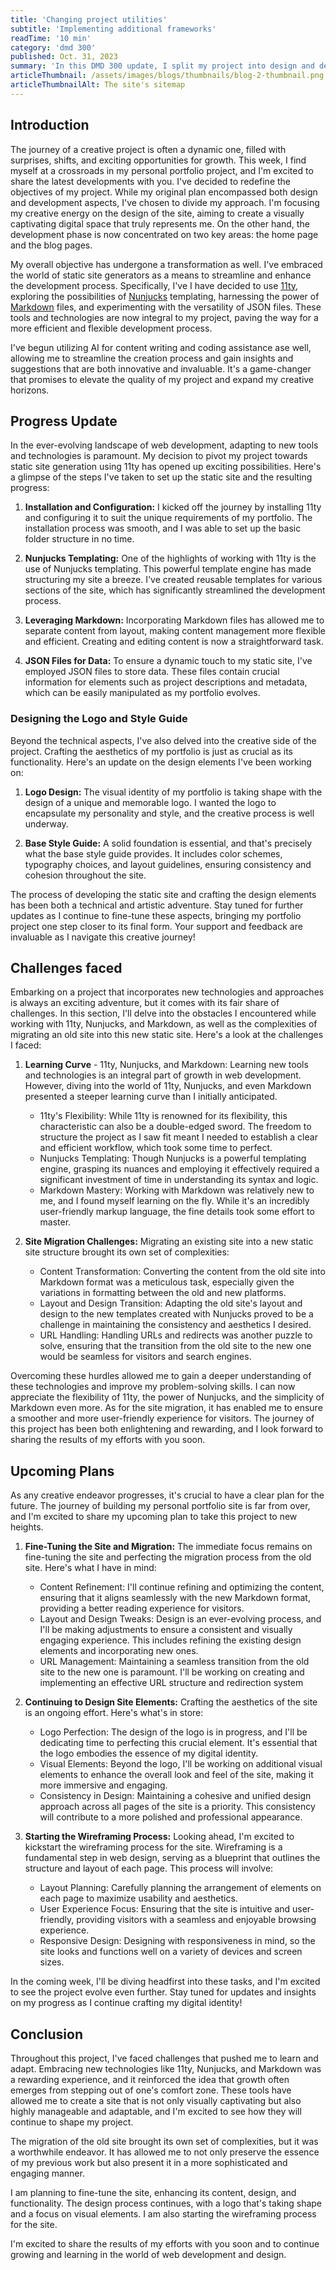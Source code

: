 ```yaml
---
title: 'Changing project utilities'
subtitle: 'Implementing additional frameworks'
readTime: '10 min'
category: 'dmd 300'
published: Oct. 31, 2023
summary: 'In this DMD 300 update, I split my project into design and development. Embraced 11ty and AI. Planning for content and design refinement.'
articleThumbnail: /assets/images/blogs/thumbnails/blog-2-thumbnail.png
articleThumbnailAlt: The site's sitemap
---
```


## Introduction

The journey of a creative project is often a dynamic one, filled with surprises, shifts, and exciting opportunities for growth. This week, I find myself at a crossroads in my personal portfolio project, and I'm excited to share the latest developments with you.
I've decided to redefine the objectives of my project. While my original plan encompassed both design and development aspects, I've chosen to divide my approach. I'm focusing my creative energy on the design of the site, aiming to create a visually captivating digital space that truly represents me. On the other hand, the development phase is now concentrated on two key areas: the home page and the blog pages.

My overall objective has undergone a transformation as well. I've embraced the world of static site generators as a means to streamline and enhance the development process. Specifically, I've I have decided to use <a class="__inline-link --cursor-expand-outer" href="https://www.11ty.dev/" target="_blank"><span>11ty</span></a>, exploring the possibilities of <a class="__inline-link --cursor-expand-outer" href="https://mozilla.github.io/nunjucks/" target="_blank"><span>Nunjucks</span></a> templating, harnessing the power of <a class="__inline-link --cursor-expand-outer" href="https://www.markdownguide.org/" target="_blank"><span>Markdown</span></a> files, and experimenting with the versatility of JSON files. These tools and technologies are now integral to my project, paving the way for a more efficient and flexible development process.

I've begun utilizing AI for content writing and coding assistance ase well, allowing me to streamline the creation process and gain insights and suggestions that are both innovative and invaluable. It's a game-changer that promises to elevate the quality of my project and expand my creative horizons.

## Progress Update

In the ever-evolving landscape of web development, adapting to new tools and technologies is paramount. My decision to pivot my project towards static site generation using 11ty has opened up exciting possibilities. Here's a glimpse of the steps I've taken to set up the static site and the resulting progress:

1.	**Installation and Configuration:** I kicked off the journey by installing 11ty and configuring it to suit the unique requirements of my portfolio. The installation process was smooth, and I was able to set up the basic folder structure in no time.

<!-- <figure class="articleFigure" name="articleFigure-1"><img class="articleImg-sm -img-shadow-rg" src="/assets/images/blogs/thumbnails/blog-2-thumbnail.png" alt="The site's sitemap">
<figcaption class="-sm-em" for="articleFigure-1">11ty file structure</figcaption>
</figure> -->

2.	**Nunjucks Templating:** One of the highlights of working with 11ty is the use of Nunjucks templating. This powerful template engine has made structuring my site a breeze. I've created reusable templates for various sections of the site, which has significantly streamlined the development process.

<!-- <figure class="articleFigure" name="articleFigure-2"><img class="articleImg-sm -img-shadow-rg" src="/assets/images/blogs/blog-2/Nunjucks template.png" alt="An example of a Nunjucks template">
<figcaption class="-sm-em" for="articleFigure-2">Nunjuck's 'base' template for the website</figcaption>
</figure> -->
 
3.	**Leveraging Markdown:** Incorporating Markdown files has allowed me to separate content from layout, making content management more flexible and efficient. Creating and editing content is now a straightforward task.

<!-- <figure class="articleFigure" name="articleFigure-3"><img class="articleImg-sm -img-shadow-rg" src="/assets/images/blogs/blog-2/Markdown.png" alt="The Markdown format for a blog article">
<figcaption class="-sm-em" for="articleFigure-3">The Markdown format for a blog article</figcaption>
</figure> -->
 
4.	**JSON Files for Data:** To ensure a dynamic touch to my static site, I've employed JSON files to store data. These files contain crucial information for elements such as project descriptions and metadata, which can be easily manipulated as my portfolio evolves.

<!-- <figure class="articleFigure" name="articleFigure-4"><img class="articleImg-sm -img-shadow-rg" src="/assets/images/blogs/blog-2/JSON.png" alt="JSON data for each blog article">
<figcaption class="-sm-em" for="articleFigure-4">JSON data for each blog article</figcaption>
</figure> -->

### Designing the Logo and Style Guide

Beyond the technical aspects, I've also delved into the creative side of the project. Crafting the aesthetics of my portfolio is just as crucial as its functionality. Here's an update on the design elements I've been working on:

1.	**Logo Design:** The visual identity of my portfolio is taking shape with the design of a unique and memorable logo. I wanted the logo to encapsulate my personality and style, and the creative process is well underway.

<!-- !! INSERT -->
<!-- <figure class="articleFigure" name="articleFigure-4"><img class="articleImg-sm -img-shadow-rg" src="/assets/images/blogs/blog-2/JSON.png" alt="JSON data for each blog article">
<figcaption class="-sm-em" for="articleFigure-4">JSON data for each blog article</figcaption>
</figure> -->
 
2.	**Base Style Guide:** A solid foundation is essential, and that's precisely what the base style guide provides. It includes color schemes, typography choices, and layout guidelines, ensuring consistency and cohesion throughout the site.

<!-- !! INSERT -->
<!-- <figure class="articleFigure" name="articleFigure-4"><img class="articleImg-sm -img-shadow-rg" src="/assets/images/blogs/blog-2/JSON.png" alt="JSON data for each blog article">
<figcaption class="-sm-em" for="articleFigure-4">JSON data for each blog article</figcaption>
</figure> -->
 
The process of developing the static site and crafting the design elements has been both a technical and artistic adventure. Stay tuned for further updates as I continue to fine-tune these aspects, bringing my portfolio project one step closer to its final form. Your support and feedback are invaluable as I navigate this creative journey!

## Challenges faced

Embarking on a project that incorporates new technologies and approaches is always an exciting adventure, but it comes with its fair share of challenges. In this section, I'll delve into the obstacles I encountered while working with 11ty, Nunjucks, and Markdown, as well as the complexities of migrating an old site into this new static site. Here's a look at the challenges I faced:

1.	**Learning Curve** - 11ty, Nunjucks, and Markdown:
Learning new tools and technologies is an integral part of growth in web development. However, diving into the world of 11ty, Nunjucks, and even Markdown presented a steeper learning curve than I initially anticipated.
    
    - 11ty's Flexibility: While 11ty is renowned for its flexibility, this characteristic can also be a double-edged sword. The freedom to structure the project as I saw fit meant I needed to establish a clear and efficient workflow, which took some time to perfect.
    - Nunjucks Templating: Though Nunjucks is a powerful templating engine, grasping its nuances and employing it effectively required a significant investment of time in understanding its syntax and logic.
    - Markdown Mastery: Working with Markdown was relatively new to me, and I found myself learning on the fly. While it's an incredibly user-friendly markup language, the fine details took some effort to master.

2.	**Site Migration Challenges:**
Migrating an existing site into a new static site structure brought its own set of complexities:
    -	Content Transformation: Converting the content from the old site into Markdown format was a meticulous task, especially given the variations in formatting between the old and new platforms.
    -	Layout and Design Transition: Adapting the old site's layout and design to the new templates created with Nunjucks proved to be a challenge in maintaining the consistency and aesthetics I desired.
    -	URL Handling: Handling URLs and redirects was another puzzle to solve, ensuring that the transition from the old site to the new one would be seamless for visitors and search engines.

Overcoming these hurdles allowed me to gain a deeper understanding of these technologies and improve my problem-solving skills. I can now appreciate the flexibility of 11ty, the power of Nunjucks, and the simplicity of Markdown even more. As for the site migration, it has enabled me to ensure a smoother and more user-friendly experience for visitors. The journey of this project has been both enlightening and rewarding, and I look forward to sharing the results of my efforts with you soon.

## Upcoming Plans

As any creative endeavor progresses, it's crucial to have a clear plan for the future. The journey of building my personal portfolio site is far from over, and I'm excited to share my upcoming plan to take this project to new heights.

1.	**Fine-Tuning the Site and Migration:**
The immediate focus remains on fine-tuning the site and perfecting the migration process from the old site. Here's what I have in mind:
    -	Content Refinement: I'll continue refining and optimizing the content, ensuring that it aligns seamlessly with the new Markdown format, providing a better reading experience for visitors.
    -	Layout and Design Tweaks: Design is an ever-evolving process, and I'll be making adjustments to ensure a consistent and visually engaging experience. This includes refining the existing design elements and incorporating new ones.
    -	URL Management: Maintaining a seamless transition from the old site to the new one is paramount. I'll be working on creating and implementing an effective URL structure and redirection system

2.	**Continuing to Design Site Elements:**
Crafting the aesthetics of the site is an ongoing effort. Here's what's in store:
    -	Logo Perfection: The design of the logo is in progress, and I'll be dedicating time to perfecting this crucial element. It's essential that the logo embodies the essence of my digital identity.
    -	Visual Elements: Beyond the logo, I'll be working on additional visual elements to enhance the overall look and feel of the site, making it more immersive and engaging.
    -	Consistency in Design: Maintaining a cohesive and unified design approach across all pages of the site is a priority. This consistency will contribute to a more polished and professional appearance.

3.	**Starting the Wireframing Process:**
Looking ahead, I'm excited to kickstart the wireframing process for the site. Wireframing is a fundamental step in web design, serving as a blueprint that outlines the structure and layout of each page. This process will involve:
    -	Layout Planning: Carefully planning the arrangement of elements on each page to maximize usability and aesthetics.
    -	User Experience Focus: Ensuring that the site is intuitive and user-friendly, providing visitors with a seamless and enjoyable browsing experience.
    -	Responsive Design: Designing with responsiveness in mind, so the site looks and functions well on a variety of devices and screen sizes.

In the coming week, I'll be diving headfirst into these tasks, and I'm excited to see the project evolve even further. Stay tuned for updates and insights on my progress as I continue crafting my digital identity!

## Conclusion

Throughout this project, I've faced challenges that pushed me to learn and adapt. Embracing new technologies like 11ty, Nunjucks, and Markdown was a rewarding experience, and it reinforced the idea that growth often emerges from stepping out of one's comfort zone. These tools have allowed me to create a site that is not only visually captivating but also highly manageable and adaptable, and I'm excited to see how they will continue to shape my project.

The migration of the old site brought its own set of complexities, but it was a worthwhile endeavor. It has allowed me to not only preserve the essence of my previous work but also present it in a more sophisticated and engaging manner.

I am planning to fine-tune the site, enhancing its content, design, and functionality. The design process continues, with a logo that's taking shape and a focus on visual elements. I am also starting the wireframing process for the site.

I'm excited to share the results of my efforts with you soon and to continue growing and learning in the world of web development and design.

</section>